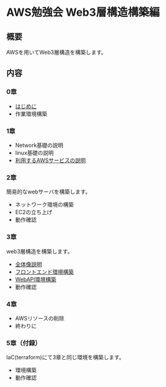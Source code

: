 # AWS勉強会 Web3層構造構築編

## 概要

AWSを用いてWeb3層構造を構築します。

## 内容

### 0章
* [はじめに](./0章/はじめに)
* 作業環境構築

### 1章
* Network基礎の説明
* linux基礎の説明
* [利用するAWSサービスの説明](./1章/利用するAWSサービスの説明)

### 2章
簡易的なwebサーバを構築します。
* ネットワーク環境の構築
* EC2の立ち上げ
* 動作確認

### 3章
web3層構造を構築します。
* [全体像説明](./3章/全体像説明)
* [フロントエンド環境構築](./3章/フロントエンド環境構築)
* [WebAPI環境構築](./3章/WebAPI環境構築)
* 動作確認

### 4章
* AWSリソースの削除
* 終わりに

### 5章（付録）

[//]: # (やるやら不明。削除するかも)
IaC(terraform)にて3章と同じ環境を構築します。
* 環境構築
* 動作確認
